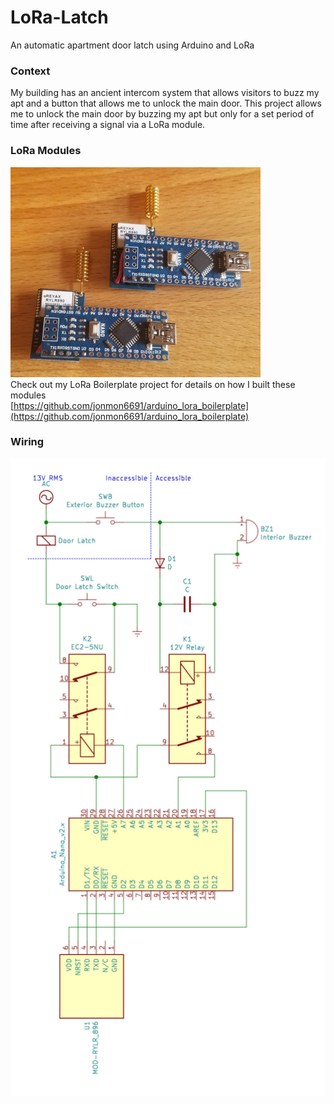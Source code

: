 # LoRa-Latch
An automatic apartment door latch using Arduino and LoRa

### Context
My building has an ancient intercom system that allows visitors to buzz my apt
and a button that allows me to unlock the main door. This project allows me to
unlock the main door by buzzing my apt but only for a set period of time after
receiving a signal via a LoRa module.

### LoRa Modules
![Module photo](docs/lora_modules.jpg)  
Check out my LoRa Boilerplate project for details on how I built these modules  
[https://github.com/jonmon6691/arduino_lora_boilerplate](https://github.com/jonmon6691/arduino_lora_boilerplate)

### Wiring
![Latch control wiring diagram](docs/latch_control_wiring.jpg)


